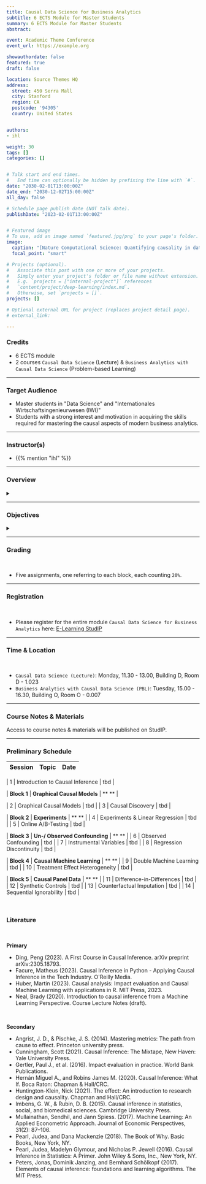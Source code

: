 ```yaml
---
title: Causal Data Science for Business Analytics
subtitle: 6 ECTS Module for Master Students
summary: 6 ECTS Module for Master Students
abstract: 

event: Academic Theme Conference
event_url: https://example.org

showauthordate: false
featured: true
draft: false

location: Source Themes HQ
address:
  street: 450 Serra Mall
  city: Stanford
  region: CA
  postcode: '94305'
  country: United States


authors:
- ihl

weight: 30
tags: []
categories: []


# Talk start and end times.
#   End time can optionally be hidden by prefixing the line with `#`.
date: "2030-02-01T13:00:00Z"
date_end: "2030-12-02T15:00:00Z"
all_day: false

# Schedule page publish date (NOT talk date).
publishDate: "2023-02-01T13:00:00Z"


# Featured image
# To use, add an image named `featured.jpg/png` to your page's folder. 
image:
  caption: "[Nature Computational Science: Quantifying causality in data science with quasi-experiments](https://www.nature.com/articles/s43588-020-00005-8)"
  focal_point: "smart"

# Projects (optional).
#   Associate this post with one or more of your projects.
#   Simply enter your project's folder or file name without extension.
#   E.g. `projects = ["internal-project"]` references 
#   `content/project/deep-learning/index.md`.
#   Otherwise, set `projects = []`.
projects: []

# Optional external URL for project (replaces project detail page).
# external_link: 

---
```


### Credits

* 6 ECTS module
* 2 courses `Causal Data Science` (Lecture) & `Business Analytics with Causal Data Science` (Problem-based Learning)

***

### Target Audience

* Master students in "Data Science" and "Internationales Wirtschaftsingenieurwesen (IWI)"
* Students with a strong interest and motivation in acquiring the skills required for mastering the causal aspects of modern business analytics.

***

### Instructor(s)

* {{% mention "ihl" %}}


***

### Overview
<details class="description" close><summary data-close="Show" data-open="Hide"></summary>

Most managerial decision problems require answers to questions such as “what happens to Y if we do X?”, or “was it X that caused Y to change?” In other words, practical business decision-making requires knowledge about cause-and-effect. While most data science and machine learning approaches are designed to efficiently detect patterns in high-dimensional data, they are not able to distinguish causal relationships from simple correlations. That means, commonly used approaches to business analytics often fall short to provide decision makers with important causal knowledge. Therefore, many leading companies currently try to develop specific causal data science capabilities.
<br><br>
This module will provide an introduction into the topic of causal inference with the help of modern data science and machine learning approaches and with a focus on applications to practical business problems from various management areas. Based on an overarching framework for causal data science, the course will guide students to detect sources of confounding influence factors, understand the problem of selective measurement in data collection, and extrapolate causal knowledge across different business contexts. We also cover several tools for causal inference, such as A/B testing and experiments, difference-in-differences, instrumental variables, matching, regression discontinuity designs, etc. A variety of hands-on examples will be discussed that allow students to apply their newly obtained knowledge and carry out state-of-the-art causal analyses by themselves.
</details>

***

### Objectives

<details class="description" close><summary data-close="Show" data-open="Hide"></summary>

After completing this module, students will be able to:

* Understand the difference between "correlation” and “causation" 
* Understand the shortcomings of current correlation-based approaches
* Develop causal knowledge relevant for specific data-driven decisions
* Formalize intuition about causal relationships using a "language" of causality
* Derive causal hypotheses that can be tested with data
* Discuss the conceptual ideas behind state-of-the-art causal data science tools and algorithms
* Carry out causal data analyses with state-of-the-art tools


</details>


***

### Grading

<br>

* Five assignments, one referring to each block, each counting `20%`.

***

### Registration

<br>

* Please register for the entire module `Causal Data Science for Business Analytics` here: [E-Learning StudIP](https://e-learning.tuhh.de/studip/dispatch.php/course/details?sem_id=b2dab409b613169174824b57d759cc67&again=yes)

***

### Time & Location

<br>

* `Causal Data Science (Lecture)`: Monday, 11.30 - 13.00, Building D, Room D - 1.023
* `Business Analytics with Causal Data Science (PBL)`: Tuesday, 15.00 - 16.30, Building O, Room O - 0.007

***

### Course Notes & Materials

Access to course notes & materials will be published on StudIP.

***

### Preliminary Schedule


| Session | Topic | Date |
| --- | --- | --- |

| 1 | Introduction to Causal Inference | tbd |

| **Block 1** | **Graphical Causal Models** | ** ** |

| 2 | Graphical Causal Models | tbd |
| 3 | Causal Discovery | tbd |

| **Block 2** | **Experiments** | ** ** |
| 4 | Experiments & Linear Regression | tbd |
| 5 | Online A/B-Testing | tbd |

| **Block 3** | **Un-/ Observed Confounding** | ** ** |
| 6 | Observed Confounding | tbd |
| 7 | Instrumental Variables | tbd |
| 8 | Regression Discontinuity | tbd |

| **Block 4** | **Causal Machine Learning** | ** ** |
| 9 | Double Machine Learning | tbd |
| 10 | Treatment Effect Heterogeneity | tbd |

| **Block 5** | **Causal Panel Data** | ** ** |
| 11 | Difference-in-Differences | tbd |
| 12 | Synthetic Controls | tbd |
| 13 | Counterfactual Imputation | tbd |
| 14 | Sequential Ignorability | tbd |

<br>


### Literature

<br>

**Primary**
* Ding, Peng (2023). A First Course in Causal Inference. arXiv preprint arXiv:2305.18793.
* Facure, Matheus (2023). Causal Inference in Python - Applying Causal Inference in the Tech Industry. O'Reilly Media.
* Huber, Martin (2023). Causal analysis: Impact evaluation and Causal Machine Learning with applications in R. MIT Press, 2023.
* Neal, Brady (2020). Introduction to causal inference from a Machine Learning Perspective. Course Lecture Notes (draft).

<br>

**Secondary**
* Angrist, J. D., & Pischke, J. S. (2014). Mastering metrics: The path from cause to effect. Princeton university press.
* Cunningham, Scott (2021). Causal Inference: The Mixtape, New Haven: Yale University Press.
* Gertler, Paul J., et al. (2016). Impact evaluation in practice. World Bank Publications.
* Hernán Miguel A., and Robins James M. (2020). Causal Inference: What If. Boca Raton: Chapman & Hall/CRC.
* Huntington-Klein, Nick (2021). The effect: An introduction to research design and causality. Chapman and Hall/CRC.
* Imbens, G. W., & Rubin, D. B. (2015). Causal inference in statistics, social, and biomedical sciences. Cambridge University Press.
* Mullainathan, Sendhil, and Jann Spiess. (2017). Machine Learning: An Applied Econometric Approach. Journal of Economic Perspectives, 31(2): 87–106.
* Pearl, Judea, and Dana Mackenzie (2018). The Book of Why. Basic Books, New York, NY.
* Pearl, Judea, Madelyn Glymour, and Nicholas P. Jewell (2016). Causal Inference in Statistics: A Primer. John Wiley & Sons, Inc., New York, NY.
* Peters, Jonas, Dominik Janzing, and Bernhard Schölkopf (2017). Elements of causal inference: foundations and learning algorithms. The MIT Press.



